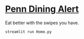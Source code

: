 # [Penn Dining Alert](https://penn-dining-alert.streamlit.app)

Eat better with the swipes you have.

```bash
streamlit run Home.py
```
